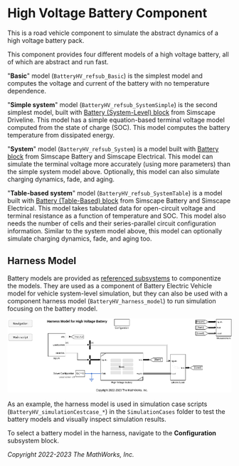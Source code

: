 # High Voltage Battery Component

This is a road vehicle component to simulate the abstract dynamics
of a high voltage battery pack.

This component provides four different models of a high voltage battery,
all of which are abstract and run fast.

"**Basic**" model (`BatteryHV_refsub_Basic`) is the simplest model and
computes the voltage and current of the battery
with no temperature dependence.

"**Simple system**" model (`BatteryHV_refsub_SystemSimple`) is
the second simplest model,
built with [Battery (System-Level) block][url-battery-driveline]
from Simscape Driveline.
This model has a simple equation-based terminal voltage model
computed from the state of charge (SOC).
This model computes the battery temperature
from dissipated energy.

[url-battery-driveline]: https://www.mathworks.com/help/sdl/ref/batterysystemlevel.html

"**System**" model (`BatteryHV_refsub_System`) is
a model built with [Battery block][url-battery-elec]
from Simscape Battery and Simscape Electrical.
This model can simulate the terminal voltage more accurately
(using more parameters) than the simple system model above.
Optionally, this model can also simulate charging dynamics, fade, and aging.

[url-battery-elec]: https://www.mathworks.com/help/sps/ref/battery.html

"**Table-based system**" model (`BatteryHV_refsub_SystemTable`) is
a model built with [Battery (Table-Based) block][url-table-battery-elec]
from Simscape Battery and Simscape Electrical.
This model takes tabulated data for
open-circuit voltage and terminal resistance
as a function of temperature and SOC.
This model also needs the number of cells
and their series-parallel circuit configuration information.
Similar to the system model above,
this model can optionally simulate charging dynamics, fade, and aging too.

[url-table-battery-elec]: https://www.mathworks.com/help/sps/ref/batterytablebased.html

## Harness Model

Battery models are provided as [referenced subsystems][url-subref]
to componentize the models.
They are used as a component of Battery Electric Vehicle model
for vehicle system-level simulation,
but they can also be used with a component harness model (`BatteryHV_harness_model`)
to run simulation focusing on the battery model.

[url-subref]: https://www.mathworks.com/help/simulink/ug/referenced-subsystem-1.html

<img src="Utility/Images/BatteryHV_harness_model_screenshot.png"
 width="700" alt="Harness Model for High Voltage Battery Component">

As an example,
the harness model is used in simulation case scripts
(`BatteryHV_simulationCestcase_*`) in the `SimulationCases` folder
to test the battery models and visually inspect simulation results.

To select a battery model in the harness,
navigate to the **Configuration** subsystem block.

*Copyright 2022-2023 The MathWorks, Inc.*
